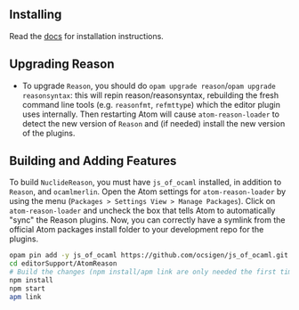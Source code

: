 
Installing
------------------
Read the [docs](https://github.com/facebook/Reason/tree/docs) for installation instructions.


Upgrading Reason
------------------

- To upgrade `Reason`, you should do `opam upgrade reason`/`opam upgrade reasonsyntax`: this will repin reason/reasonsyntax, rebuilding the fresh command line tools (e.g. `reasonfmt`, `refmttype`) which the editor plugin uses internally. Then restarting Atom will cause `atom-reason-loader` to detect the new version of `Reason` and (if needed) install the new version of the plugins.


Building and Adding Features
------------------
To build `NuclideReason`, you must have `js_of_ocaml` installed, in addition to `Reason`, and `ocamlmerlin`.
Open the Atom settings for `atom-reason-loader` by using the menu (`Packages > Settings View > Manage Packages`). Click on `atom-reason-loader` and uncheck the box that tells Atom to automatically "sync" the Reason plugins. Now, you can correctly have a symlink from the official Atom packages install folder to your development repo for the plugins.

```sh
opam pin add -y js_of_ocaml https://github.com/ocsigen/js_of_ocaml.git
cd editorSupport/AtomReason
# Build the changes (npm install/apm link are only needed the first time)
npm install
npm start
apm link
```
